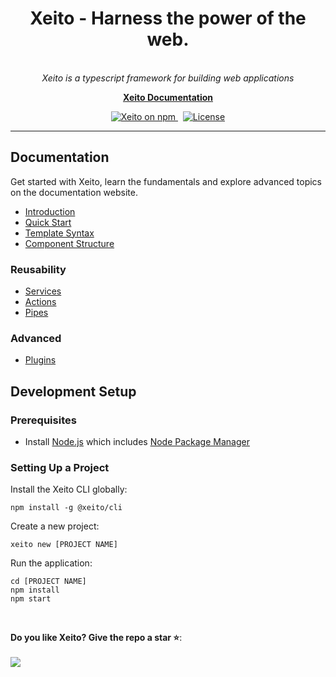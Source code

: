 <h1 align="center">Xeito - Harness the power of the web.</h1>

<p align="center">
  <!--<img src="aio/src/assets/images/logos/angular/angular.png" alt="angular-logo" width="120px" height="120px"/>-->
  <br>
  <i>Xeito is a typescript framework for building web applications</i>
  <br>
</p>

<p align="center">
  <a href="https://aerotoad.github.io/xeito-docs/"><strong>Xeito Documentation</strong></a>
  <br>
</p>

<p align="center">
  <a href="https://www.npmjs.com/@xeito/core">
    <img src="https://img.shields.io/npm/v/@xeito/core.svg?logo=npm&logoColor=fff&label=NPM+package&color=f59e0b" alt="Xeito on npm" />
  </a>&nbsp;
  <a href="https://github.com/aerotoad/xeito/blob/main/LICENSE">
    <img src="https://img.shields.io/github/license/aerotoad/xeito" alt="License" />
  </a>
</p>

<hr>

## Documentation

Get started with Xeito, learn the fundamentals and explore advanced topics on the documentation website.

- [Introduction](https://aerotoad.github.io/xeito-docs/guide/introduction.html)
- [Quick Start](https://aerotoad.github.io/xeito-docs/guide/quick-start.html)
- [Template Syntax](https://aerotoad.github.io/xeito-docs/essentials/template-syntax.html)
- [Component Structure](https://aerotoad.github.io/xeito-docs/components/structure.html)

### Reusability

- [Services](https://aerotoad.github.io/xeito-docs/reusability/services.html)
- [Actions](https://aerotoad.github.io/xeito-docs/reusability/actions.html)
- [Pipes](https://aerotoad.github.io/xeito-docs/reusability/pipes.html)

### Advanced

- [Plugins](https://aerotoad.github.io/xeito-docs/reusability/plugins.html)


## Development Setup

### Prerequisites

- Install [Node.js](https://nodejs.org/en/) which includes [Node Package Manager](https://www.npmjs.com/get-npm)

### Setting Up a Project

Install the Xeito CLI globally:

```
npm install -g @xeito/cli
```

Create a new project:

```
xeito new [PROJECT NAME]
```

Run the application:

```
cd [PROJECT NAME]
npm install
npm start
```
<br>


**Do you like Xeito? Give the repo a star :star:**:
<br><br>
<a href="https://github.com/aerotoad/xeito">
  <img src="https://img.shields.io/github/stars/aerotoad/xeito?label=Star%20Xeito&style=social"/>
</a>
